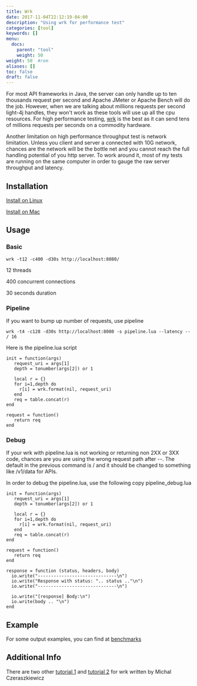 ```yaml
---
title: Wrk
date: 2017-11-04T22:12:19-04:00
description: "Using wrk for performance test"
categories: [tool]
keywords: []
menu:
  docs:
    parent: "tool"
    weight: 50
weight: 50	#rem
aliases: []
toc: false
draft: false
---
```


For most API frameworks in Java, the server can only handle up to ten thousands request per second and Apache JMeter
or Apache Bench will do the job. However, when we are talking about millions requests per second light-4j
handles, they won't work as these tools will use up all the cpu resources. For high performance testing,
[wrk](https://github.com/wg/wrk) is the best as it can send tens of millions requests per seconds on a
commodity hardware.

Another limitation on high performance throughput test is network limitation. Unless you client and server a connected
with 10G network, chances are the network will be the bottle net and you cannot reach the full handling potential of
you http server. To work around it, most of my tests are running on the same computer in order to gauge the raw server
throughput and latency.

## Installation

[Install on Linux](https://github.com/wg/wrk/wiki/Installing-Wrk-on-Linux)

[Install on Mac](https://github.com/wg/wrk/wiki/Installing-wrk-on-OSX)


## Usage


### Basic

```
wrk -t12 -c400 -d30s http://localhost:8080/

```
12 threads

400 concurrent connections

30 seconds duration

### Pipeline

If you want to bump up number of requests, use pipeline


```
wrk -t4 -c128 -d30s http://localhost:8080 -s pipeline.lua --latency -- / 16
```

Here is the pipeline.lua script

```
init = function(args)
   request_uri = args[1]
   depth = tonumber(args[2]) or 1

   local r = {}
   for i=1,depth do
     r[i] = wrk.format(nil, request_uri)
   end
   req = table.concat(r)
end

request = function()
   return req
end
```

### Debug

If your wrk with pipeline.lua is not working or returning non 2XX or 3XX code, chances are you are using the wrong request
path after --. The default in the previous command is / and it should be changed to something like /v1/data for APIs.

In order to debug the pipeline.lua, use the following copy pipeline_debug.lua

```
init = function(args)
   request_uri = args[1]
   depth = tonumber(args[2]) or 1

   local r = {}
   for i=1,depth do
     r[i] = wrk.format(nil, request_uri)
   end
   req = table.concat(r)
end

request = function()
   return req
end

response = function (status, headers, body)
  io.write("------------------------------\n")
  io.write("Response with status: ".. status .."\n")
  io.write("------------------------------\n")

  io.write("[response] Body:\n")
  io.write(body .. "\n")
end
```

## Example
For some output examples, you can find at [benchmarks](https://github.com/networknt/microservices-framework-benchmark)

## Additional Info

There are two other [tutorial 1](https://www.digitalocean.com/community/tutorials/how-to-benchmark-http-latency-with-wrk-on-ubuntu-14-04)
and [tutorial 2](http://czerasz.com/2015/07/19/wrk-http-benchmarking-tool-example/) for wrk written by Michal Czeraszkiewicz

